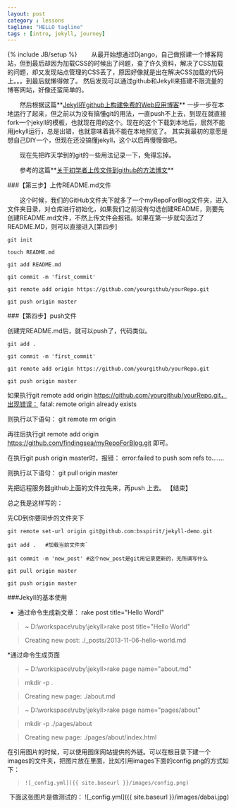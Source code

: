 ```yaml
---
layout: post
category : lessons
tagline: "HELLO tagline"
tags : [intro, jekyll, journey]
---
```

{% include JB/setup %}
&emsp;&emsp;从最开始想通过Django，自己做搭建一个博客网站，但到最后却因为加载CSS的时候出了问题，查了许久资料，解决了CSS加载的问题，却又发现站点管理的CSS丢了，原因好像就是出在解决CSS加载的代码上。。。到最后就懒得做了。
然后发现可以通过github和Jekyll来搭建不限流量的博客网站，好像还蛮简单的。

&emsp;&emsp;然后根据这篇**[Jekyll在github上构建免费的Web应用博客](http://blog.fens.me/jekyll-bootstarp-github/)** 一步一步在本地运行了起来，但之前以为没有搞懂git的用法，一直push不上去，到现在就直接fork一个jekyll的模板，也就现在用的这个。现在的这个下载到本地后，居然不能用jekyll运行，总是出错，也就意味着我不能在本地预览了。
其实我最初的意愿是想自己DIY一个，但现在还没搞懂jekyll，这个以后再慢慢做吧。

&emsp;&emsp;现在先把昨天学到的git的一些用法记录一下，免得忘掉。

&emsp;&emsp;参考的这篇**[关于初学者上传文件到github的方法博文](http://blog.csdn.net/steven6977/article/details/10567719)**

###【第三步】上传README.md文件

&emsp;&emsp;这个时候，我们的GitHub文件夹下就多了一个myRepoForBlog文件夹，进入文件夹目录，对仓库进行初始化，如果我们之前没有勾选创建README，则要先创建README.md文件，不然上传文件会报错。如果在第一步就勾选过了README.MD，则可以直接进入[第四步]

```  
git init

touch README.md

git add README.md

git commit -m 'first_commit'

git remote add origin https://github.com/yourgithub/yourRepo.git

git push origin master

```

###【第四步】push文件

创建完README.md后，就可以push了，代码类似。

```  
git add .

git commit -m 'first_commit'

git remote add origin https://github.com/yourgithub/yourRepo.git

git push origin master

```

如果执行git remote add origin https://github.com/yourgithub/yourRepo.git，出现错误：
fatal: remote origin already exists

则执行以下语句：
git remote rm origin

再往后执行git remote add origin https://github.com/findingsea/myRepoForBlog.git 即可。

在执行git push origin master时，报错：
error:failed to push som refs to.......

则执行以下语句：
git pull origin master

先把远程服务器github上面的文件拉先来，再push 上去。
【结束】


总之我是这样写的：

先CD到你要同步的文件夹下
```
git remote set-url origin git@github.com:bsspirit/jekyll-demo.git

git add .   #加载当前文件夹`

git commit -m 'new_post' #这个new_post是git用记录更新的，无所谓写什么

git pull origin master

git push origin master
```

###Jekyll的基本使用
* 通过命令生成新文章： rake post title="Hello Wordl"

>~ D:\workspace\ruby\jekyll>rake post title="Hello World"

>Creating new post: ./_posts/2013-11-06-hello-world.md


*通过命令生成页面
>~ D:\workspace\ruby\jekyll>rake page name="about.md"

>mkdir -p .

>Creating new page: ./about.md


>~ D:\workspace\ruby\jekyll>rake page name="pages/about"

>mkdir -p ./pages/about

>Creating new page: ./pages/about/index.html


在引用图片的时候，可以使用图床网站提供的外链。可以在根目录下建一个images的文件夹，把图片放在里面，比如引用images下面的config.png的方式如下：

>`![_config.yml]({{ site.baseurl }}/images/config.png)`

&nbsp;下面这张图片是做测试的：
![_config.yml]({{ site.baseurl }}/images/dabai.jpg)